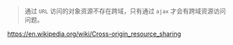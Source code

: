 
> 通过 `URL` 访问的对象资源不存在跨域，只有通过 `ajax` 才会有跨域资源访问问题。

https://en.wikipedia.org/wiki/Cross-origin_resource_sharing
